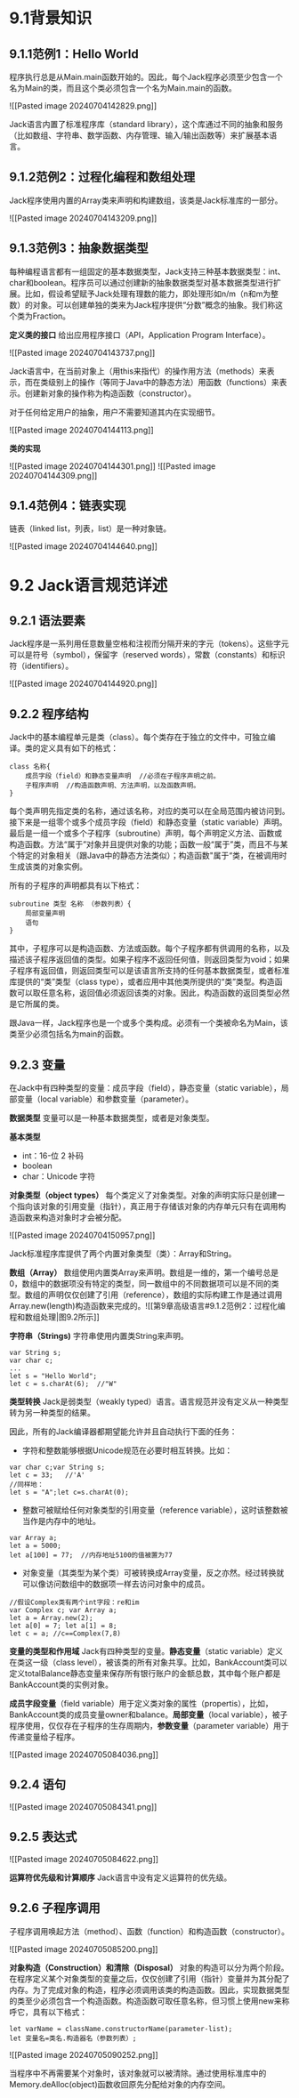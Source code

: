 # 9.1背景知识
## 9.1.1范例1：Hello World
程序执行总是从Main.main函数开始的。因此，每个Jack程序必须至少包含一个名为Main的类，而且这个类必须包含一个名为Main.main的函数。

![[Pasted image 20240704142829.png]]

Jack语言内置了标准程序库（standard library），这个库通过不同的抽象和服务（比如数组、字符串、数学函数、内存管理、输入/输出函数等）来扩展基本语言。

## 9.1.2范例2：过程化编程和数组处理
Jack程序使用内置的Array类来声明和构建数组，该类是Jack标准库的一部分。

![[Pasted image 20240704143209.png]]

## 9.1.3范例3：抽象数据类型
每种编程语言都有一组固定的基本数据类型，Jack支持三种基本数据类型：int、char和boolean。程序员可以通过创建新的抽象数据类型对基本数据类型进行扩展。比如，假设希望赋予Jack处理有理数的能力，即处理形如n/m（n和m为整数）的对象。可以创建单独的类来为Jack程序提供“分数”概念的抽象。我们称这个类为Fraction。

**定义类的接口**  给出应用程序接口（API，Application Program Interface）。

![[Pasted image 20240704143737.png]]

Jack语言中，在当前对象上（用this来指代）的操作用方法（methods）来表示，而在类级别上的操作（等同于Java中的静态方法）用函数（functions）来表示。创建新对象的操作称为构造函数（constructor）。

对于任何给定用户的抽象，用户不需要知道其内在实现细节。

![[Pasted image 20240704144113.png]]

**类的实现**

![[Pasted image 20240704144301.png]]
![[Pasted image 20240704144309.png]]

## 9.1.4范例4：链表实现
链表（linked list，列表，list）是一种对象链。

![[Pasted image 20240704144640.png]]

# 9.2 Jack语言规范详述
## 9.2.1 语法要素
Jack程序是一系列用任意数量空格和注视而分隔开来的字元（tokens）。这些字元可以是符号（symbol），保留字（reserved words），常数（constants）和标识符（identifiers）。

![[Pasted image 20240704144920.png]]

## 9.2.2 程序结构
Jack中的基本编程单元是类（class）。每个类存在于独立的文件中，可独立编译。类的定义具有如下的格式：
```
class 名称{
	成员字段（field）和静态变量声明  //必须在子程序声明之前。
	子程序声明  //构造函数声明、方法声明，以及函数声明。
}
```
每个类声明先指定类的名称，通过该名称，对应的类可以在全局范围内被访问到。接下来是一组零个或多个成员字段（field）和静态变量（static variable）声明。最后是一组一个或多个子程序（subroutine）声明，每个声明定义方法、函数或构造函数。方法“属于”对象并且提供对象的功能；函数一般“属于”类，而且不与某个特定的对象相关（跟Java中的静态方法类似）；构造函数"属于“类，在被调用时生成该类的对象实例。

所有的子程序的声明都具有以下格式：
```
subroutine 类型 名称 （参数列表）{
	局部变量声明
	语句
}
```
其中，子程序可以是构造函数、方法或函数。每个子程序都有供调用的名称，以及描述该子程序返回值的类型。如果子程序不返回任何值，则返回类型为void；如果子程序有返回值，则返回类型可以是该语言所支持的任何基本数据类型，或者标准库提供的“类”类型（class type），或者应用中其他类所提供的“类”类型。构造函数可以取任意名称，返回值必须返回该类的对象。因此，构造函数的返回类型必然是它所属的类。

跟Java一样，Jack程序也是一个或多个类构成。必须有一个类被命名为Main，该类至少必须包括名为main的函数。

## 9.2.3 变量
在Jack中有四种类型的变量：成员字段（field），静态变量（static variable），局部变量（local variable）和参数变量（parameter）。

**数据类型**  变量可以是一种基本数据类型，或者是对象类型。

**基本类型**
- int：16-位 2 补码
- boolean
- char：Unicode 字符

**对象类型（object types）**  每个类定义了对象类型。对象的声明实际只是创建一个指向该对象的引用变量（指针），真正用于存储该对象的内存单元只有在调用构造函数来构造对象时才会被分配。

![[Pasted image 20240704150957.png]]

Jack标准程序库提供了两个内置对象类型（类）：Array和String。

**数组（Array）**  数组使用内置类Array来声明。数组是一维的，第一个编号总是0，数组中的数据项没有特定的类型，同一数组中的不同数据项可以是不同的类型。数组的声明仅仅创建了引用（reference），数组的实际构建工作是通过调用Array.new(length)构造函数来完成的。![[第9章高级语言#9.1.2范例2：过程化编程和数组处理|图9.2所示]]

**字符串（Strings)**     字符串使用内置类String来声明。
```
var String s;
var char c;
...
let s = "Hello World";
let c = s.charAt(6);  //"W"
```

**类型转换**     Jack是弱类型（weakly typed）语言。语言规范并没有定义从一种类型转为另一种类型的结果。

因此，所有的Jack编译器都期望能允许并且自动执行下面的任务：
- 字符和整数能够根据Unicode规范在必要时相互转换。比如：
```
var char c;var String s;
let c = 33;   //'A'
//同样地：
let s = "A";let c=s.charAt(0);
```
- 整数可被赋给任何对象类型的引用变量（reference variable），这时该整数被当作是内存中的地址。
```
var Array a;
let a = 5000;
let a[100] = 77;  //内存地址5100的值被置为77
```
- 对象变量（其类型为某个类）可被转换成Array变量，反之亦然。经过转换就可以像访问数组中的数据项一样去访问对象中的成员。
```
//假设Complex类有两个int字段：re和im 
var Complex c; var Array a;
let a = Array.new(2);
let a[0] = 7; let a[1] = 8;
let c = a; //c==Complex(7,8)
```


**变量的类型和作用域**   Jack有四种类型的变量。**静态变量**（static variable）定义在类这一级（class level），被该类的所有对象共享。比如，BankAccount类可以定义totalBalance静态变量来保存所有银行账户的金额总数，其中每个账户都是BankAccount类的实例对象。

**成员字段变量**（field variable）用于定义类对象的属性（propertis），比如，BankAccount类的成员变量owner和balance。**局部变量**（local variable），被子程序使用，仅仅存在子程序的生存周期内，**参数变量**（parameter variable）用于传递变量给子程序。

![[Pasted image 20240705084036.png]]

## 9.2.4 语句

![[Pasted image 20240705084341.png]]


## 9.2.5 表达式
![[Pasted image 20240705084622.png]]

**运算符优先级和计算顺序**    Jack语言中没有定义运算符的优先级。

## 9.2.6 子程序调用
子程序调用唤起方法（method）、函数（function）和构造函数（constructor）。

![[Pasted image 20240705085200.png]]


**对象构造（Construction）和清除（Disposal）**
对象的构造可以分为两个阶段。在程序定义某个对象类型的变量之后，仅仅创建了引用（指针）变量并为其分配了内存。为了完成对象的构造，程序必须调用该类的构造函数。因此，实现数据类型的类至少必须包含一个构造函数。构造函数可取任意名称，但习惯上使用new来称呼它，具有以下格式：
```
let varName = className.constructorName(parameter-list);
let 变量名=类名.构造器名（参数列表）;
```
![[Pasted image 20240705090252.png]]

当程序中不再需要某个对象时，该对象就可以被清除。通过使用标准库中的Memory.deAlloc(object)函数收回原先分配给对象的内存空间。




